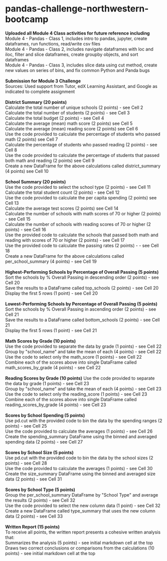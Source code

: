 # pandas-challenge-northwestern-bootcamp <br>
**Uploaded all Module 4 Class activities for future reference including** <br>
  Module 4 - Pandas - Class 1, includes intro to pandas, jupyter, create dataframes, run functions, read/write csv files<br>
  Module 4 - Pandas - Class 2, includes navigate dataframes with loc and iloc, filter and slice dataframes, create groupby objects, and sort dataframes<br>
  Module 4 - Pandas - Class 3, includes slice data using cut method, create new values on series of bins, and fix common Python and Panda bugs<br>
<br>
**Submission for Module 3 Challenge** <br>
Sources: Used support from Tutor, edX Learning Assistant, and Google as indicated to complete assignment <br><br>
**District Summary (20 points)** <br>
  Calculate the total number of unique schools (2 points) - see Cell 2 <br>
  Calculate the total number of students (2 points) - see Cell 3 <br>
  Calculate the total budget (2 points) - see Cell 4 <br>
  Calculate the average (mean) math score (2 points) see Cell 5 <br>
  Calculate the average (mean) reading score (2 points) see Cell 6 <br>
  Use the code provided to calculate the percentage of students who passed math (2 points) see Cell 7 <br>
  Calculate the percentage of students who passed reading (2 points) - see Cell 8 <br>
  Use the code provided to calculate the percentage of students that passed both math and reading (2 points) see Cell 9 <br>
  Create a new DataFrame for the above calculations called district_summary (4 points) see Cell 10 <br><br>
**School Summary (20 points)** <br>
  Use the code provided to select the school type (2 points) - see Cell 11 <br>
  Calculate the total student count (2 points) - see Cell 12 <br>
  Use the code provided to calculate the per capita spending (2 points) see Cell 13 <br>
  Calculate the average test scores (2 points) see Cell 14 <br>
  Calculate the number of schools with math scores of 70 or higher (2 points) - see Cell 15 <br>
  Calculate the number of schools with reading scores of 70 or higher (2 points) - see Cell 16 <br>
  Use the provided code to calculate the schools that passed both math and reading with scores of 70 or higher (2 points) - see Cell 17 <br>
  Use the provided code to calculate the passing rates (2 points) - - see Cell 18 <br>
  Create a new DataFrame for the above calculations called per_school_summary (4 points) - see Cell 19 <br><br>
**Highest-Performing Schools by Percentage of Overall Passing (5 points)** <br>
  Sort the schools by % Overall Passing in descending order (2 points) - see Cell 20 <br>
  Save the results to a DataFrame called top_schools (2 points) - see Cell 20 <br>
  Display the first 5 rows (1 point) - see Cell 20 <br><br>
**Lowest-Performing Schools by Percentage of Overall Passing (5 points)** <br>
  Sort the schools by % Overall Passing in ascending order (2 points) - see Cell 21 <br>
  Save the results to a DataFrame called bottom_schools (2 points) - see Cell 21 <br>
  Display the first 5 rows (1 point) - see Cell 21 <br><br>
**Math Scores by Grade (10 points)** <br>
  Use the code provided to separate the data by grade (1 points) - see Cell 22 <br> 
  Group by "school_name" and take the mean of each (4 points) - see Cell 22 <br>
  Use the code to select only the math_score (1 points) - see Cell 22 <br>
  Combine each of the scores above into single DataFrame called math_scores_by_grade (4 points) - see Cell 22 <br><br>
**Reading Scores by Grade (10 points)**
  Use the code provided to separate the data by grade (1 points) - see Cell 23 <br>
  Group by "school_name" and take the mean of each (4 points) - see Cell 23 <br>
  Use the code to select only the reading_score (1 points) - see Cell 23 <br>
  Combine each of the scores above into single DataFrame called reading_scores_by_grade (4 points) - see Cell 23 <br><br>
**Scores by School Spending (5 points)** <br>
  Use pd.cut with the provided code to bin the data by the spending ranges (2 points) - see Cell 25 <br>
  Use the code provided to calculate the averages (1 points) - see Cell 26 <br>
  Create the spending_summary DataFrame using the binned and averaged spending data (2 points) - see Cell 27 <br><br>
**Scores by School Size (5 points)** <br>
  Use pd.cut with the provided code to bin the data by the school sizes (2 points) - see Cell 28 <br>
  Use the code provided to calculate the averages (1 points) - see Cell 30 <br>
  Create the size_summary DataFrame using the binned and averaged size data (2 points) - see Cell 31 <br><br>
**Scores by School Type (5 points)** <br>
  Group the per_school_summary DataFrame by "School Type" and average the results (2 points) - see Cell 32 <br>
  Use the code provided to select the new column data (1 point) - see Cell 32 <br>
  Create a new DataFrame called type_summary that uses the new column data (2 points) - see Cell 33 <br><br>
**Written Report (15 points)** <br>
To receive all points, the written report presents a cohesive written analysis that: <br>
  Summarizes the analysis (5 points) - see initial markdown cell at the top <br>
  Draws two correct conclusions or comparisons from the calculations (10 points) - see initial markdown cell at the top <br>
